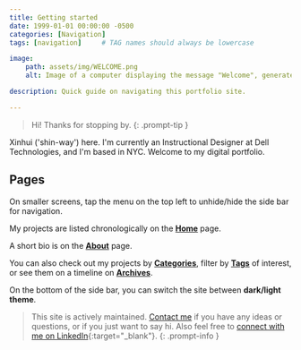 ```yaml
---
title: Getting started
date: 1999-01-01 00:00:00 -0500
categories: [Navigation]
tags: [navigation]     # TAG names should always be lowercase

image:
    path: assets/img/WELCOME.png
    alt: Image of a computer displaying the message "Welcome", generated by AI and edited by me.

description: Quick guide on navigating this portfolio site.

---
```


> Hi! Thanks for stopping by.
{: .prompt-tip }

Xinhui ('shin-way') here. I'm currently an Instructional Designer at Dell Technologies, and I'm based in NYC. 
  Welcome to my digital portfolio.


## Pages

On smaller screens,  tap the menu on the top left to unhide/hide the side bar for navigation.

My projects are listed chronologically on the [**Home**](../..) page.

A short bio is on the [**About**](../../about/) page.

You can also check out my projects by [**Categories**](../../categories/), filter by [**Tags**](../../tags/) of interest, or see them on a timeline on [**Archives**](../../archives).

On the bottom of the side bar, you can switch the site between **dark/light theme**.

> This site is actively maintained. [Contact me](mailto:xinhuixu02@gmail.com) if you have any ideas or questions, or if you just want to say hi. Also feel free to [connect with me on LinkedIn](https://www.linkedin.com/in/xinhuixu02){:target="_blank"}.
{: .prompt-info }


